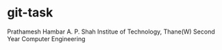 # git-task

Prathamesh Hambar
A. P. Shah Institue of Technology, Thane(W)
Second Year
Computer Engineering
